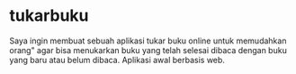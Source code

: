 # tukarbuku
Saya ingin membuat sebuah aplikasi tukar buku online untuk memudahkan orang" agar bisa menukarkan buku yang telah selesai dibaca dengan buku yang baru atau belum dibaca. 
Aplikasi awal berbasis web.
